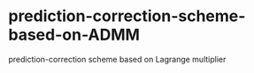 # prediction-correction-scheme-based-on-ADMM
prediction-correction scheme based on Lagrange multiplier
